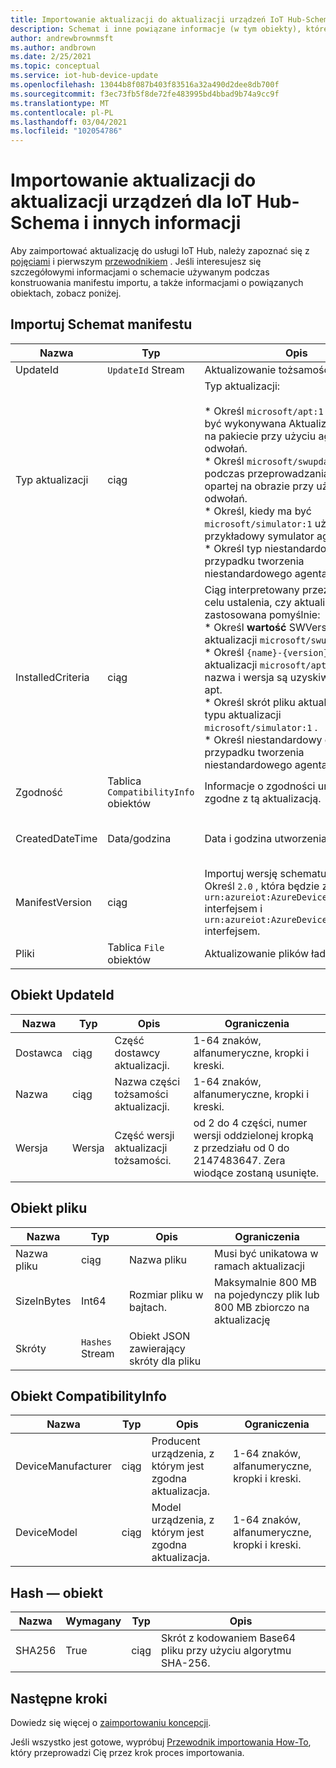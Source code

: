 ```yaml
---
title: Importowanie aktualizacji do aktualizacji urządzeń IoT Hub-Schema i innych informacji | Microsoft Docs
description: Schemat i inne powiązane informacje (w tym obiekty), które są używane podczas importowania aktualizacji do usługi IoT Hub.
author: andrewbrownmsft
ms.author: andbrown
ms.date: 2/25/2021
ms.topic: conceptual
ms.service: iot-hub-device-update
ms.openlocfilehash: 13044b8f087b403f83516a32a490d2dee8db700f
ms.sourcegitcommit: f3ec73fb5f8de72fe483995bd4bbad9b74a9cc9f
ms.translationtype: MT
ms.contentlocale: pl-PL
ms.lasthandoff: 03/04/2021
ms.locfileid: "102054786"
---
```

# <a name="importing-updates-into-device-update-for-iot-hub---schema-and-other-information"></a>Importowanie aktualizacji do aktualizacji urządzeń dla IoT Hub-Schema i innych informacji
Aby zaimportować aktualizację do usługi IoT Hub, należy zapoznać się z [pojęciami](import-concepts.md) i pierwszym [przewodnikiem](import-update.md) . Jeśli interesujesz się szczegółowymi informacjami o schemacie używanym podczas konstruowania manifestu importu, a także informacjami o powiązanych obiektach, zobacz poniżej.

## <a name="import-manifest-schema"></a>Importuj Schemat manifestu

| Nazwa | Typ | Opis | Ograniczenia |
| --------- | --------- | --------- | --------- |
| UpdateId | `UpdateId` Stream | Aktualizowanie tożsamości. |
| Typ aktualizacji | ciąg | Typ aktualizacji: <br/><br/> * Określ `microsoft/apt:1` , kiedy ma być wykonywana Aktualizacja oparta na pakiecie przy użyciu agenta odwołań.<br/> * Określ `microsoft/swupdate:1` podczas przeprowadzania aktualizacji opartej na obrazie przy użyciu agenta odwołań.<br/> * Określ, kiedy ma być `microsoft/simulator:1` używany przykładowy symulator agentów.<br/> * Określ typ niestandardowy w przypadku tworzenia niestandardowego agenta. | Format: <br/> `{provider}/{type}:{typeVersion}`<br/><br/> Łącznie z 32 znaków |
| InstalledCriteria | ciąg | Ciąg interpretowany przez agenta w celu ustalenia, czy aktualizacja została zastosowana pomyślnie:  <br/> * Określ **wartość** SWVersion dla typu aktualizacji `microsoft/swupdate:1` .<br/> * Określ `{name}-{version}` dla typu aktualizacji `microsoft/apt:1` , która nazwa i wersja są uzyskiwane z pliku apt.<br/> * Określ skrót pliku aktualizacji dla typu aktualizacji `microsoft/simulator:1` .<br/> * Określ niestandardowy ciąg w przypadku tworzenia niestandardowego agenta.<br/> | Maksymalnie 64 znaków |
| Zgodność | Tablica `CompatibilityInfo` obiektów | Informacje o zgodności urządzenia zgodne z tą aktualizacją. | Maksymalnie 10 elementów |
| CreatedDateTime | Data/godzina | Data i godzina utworzenia aktualizacji. | Rozdzielany format daty i godziny ISO 8601, w formacie UTC |
| ManifestVersion | ciąg | Importuj wersję schematu manifestu. Określ `2.0` , która będzie zgodna z `urn:azureiot:AzureDeviceUpdateCore:1` interfejsem i `urn:azureiot:AzureDeviceUpdateCore:4` interfejsem. | Musi być `2.0` |
| Pliki | Tablica `File` obiektów | Aktualizowanie plików ładunku | Maksymalnie 5 plików |

## <a name="updateid-object"></a>Obiekt UpdateId

| Nazwa | Typ | Opis | Ograniczenia |
| --------- | --------- | --------- | --------- |
| Dostawca | ciąg | Część dostawcy aktualizacji. | 1-64 znaków, alfanumeryczne, kropki i kreski. |
| Nazwa | ciąg | Nazwa części tożsamości aktualizacji. | 1-64 znaków, alfanumeryczne, kropki i kreski. |
| Wersja | Wersja | Część wersji aktualizacji tożsamości. | od 2 do 4 części, numer wersji oddzielonej kropką z przedziału od 0 do 2147483647. Zera wiodące zostaną usunięte. |

## <a name="file-object"></a>Obiekt pliku

| Nazwa | Typ | Opis | Ograniczenia |
| --------- | --------- | --------- | --------- |
| Nazwa pliku | ciąg | Nazwa pliku | Musi być unikatowa w ramach aktualizacji |
| SizeInBytes | Int64 | Rozmiar pliku w bajtach. | Maksymalnie 800 MB na pojedynczy plik lub 800 MB zbiorczo na aktualizację |
| Skróty | `Hashes` Stream | Obiekt JSON zawierający skróty dla pliku |

## <a name="compatibilityinfo-object"></a>Obiekt CompatibilityInfo

| Nazwa | Typ | Opis | Ograniczenia |
| --- | --- | --- | --- |
| DeviceManufacturer | ciąg | Producent urządzenia, z którym jest zgodna aktualizacja. | 1-64 znaków, alfanumeryczne, kropki i kreski. |
| DeviceModel | ciąg | Model urządzenia, z którym jest zgodna aktualizacja. | 1-64 znaków, alfanumeryczne, kropki i kreski. |

## <a name="hashes-object"></a>Hash — obiekt

| Nazwa | Wymagany | Typ | Opis |
| --------- | --------- | --------- | --------- |
| SHA256 | True | ciąg | Skrót z kodowaniem Base64 pliku przy użyciu algorytmu SHA-256. |

## <a name="next-steps"></a>Następne kroki

Dowiedz się więcej o [zaimportowaniu koncepcji](./import-concepts.md).

Jeśli wszystko jest gotowe, wypróbuj [Przewodnik importowania How-To](./import-update.md), który przeprowadzi Cię przez krok proces importowania.
